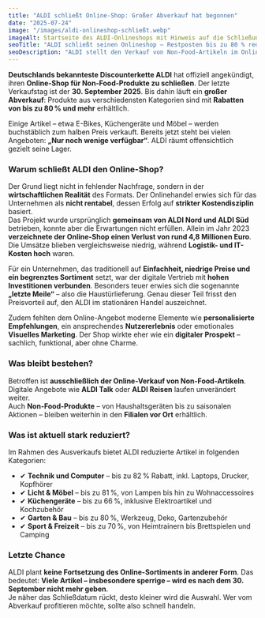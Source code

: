 ```yaml
---
title: "ALDI schließt Online-Shop: Großer Abverkauf hat begonnen"
date: "2025-07-24"
image: "/images/aldi-onlineshop-schließt.webp"
imageAlt: Startseite des ALDI-Onlineshops mit Hinweis auf die Schließung
seoTitle: "ALDI schließt seinen Onlineshop – Restposten bis zu 80 % reduziert"
seoDescription: "ALDI stellt den Verkauf von Non-Food-Artikeln im Onlineshop ein. Bis zum 30. September läuft der große Abverkauf: Technik, Möbel, Gartenartikel und mehr stark reduziert."
---
```


**Deutschlands bekannteste Discounterkette ALDI** hat offiziell angekündigt, ihren **Online-Shop für Non-Food-Produkte zu schließen**. Der letzte Verkaufstag ist der **30. September 2025**. Bis dahin läuft ein **großer Abverkauf**: Produkte aus verschiedensten Kategorien sind mit **Rabatten von bis zu 80 % und mehr** erhältlich.

Einige Artikel – etwa E-Bikes, Küchengeräte und Möbel – werden buchstäblich zum halben Preis verkauft. Bereits jetzt steht bei vielen Angeboten: **„Nur noch wenige verfügbar“**. ALDI räumt offensichtlich gezielt seine Lager.

### Warum schließt ALDI den Online-Shop?

Der Grund liegt nicht in fehlender Nachfrage, sondern in der **wirtschaftlichen Realität** des Formats. Der Onlinehandel erwies sich für das Unternehmen als **nicht rentabel**, dessen Erfolg auf **strikter Kostendisziplin** basiert.  
Das Projekt wurde ursprünglich **gemeinsam von ALDI Nord und ALDI Süd** betrieben, konnte aber die Erwartungen nicht erfüllen. Allein im Jahr 2023 **verzeichnete der Online-Shop einen Verlust von rund 4,8 Millionen Euro**. Die Umsätze blieben vergleichsweise niedrig, während **Logistik- und IT-Kosten hoch** waren.

Für ein Unternehmen, das traditionell auf **Einfachheit, niedrige Preise und ein begrenztes Sortiment** setzt, war der digitale Vertrieb mit **hohen Investitionen verbunden**. Besonders teuer erwies sich die sogenannte **„letzte Meile“** – also die Haustürlieferung. Genau dieser Teil frisst den Preisvorteil auf, den ALDI im stationären Handel auszeichnet.

Zudem fehlten dem Online-Angebot moderne Elemente wie **personalisierte Empfehlungen**, ein ansprechendes **Nutzererlebnis** oder emotionales **Visuelles Marketing**. Der Shop wirkte eher wie ein **digitaler Prospekt** – sachlich, funktional, aber ohne Charme.

### Was bleibt bestehen?

Betroffen ist **ausschließlich der Online-Verkauf von Non-Food-Artikeln**.  
Digitale Angebote wie **ALDI Talk** oder **ALDI Reisen** laufen unverändert weiter.  
Auch **Non-Food-Produkte** – von Haushaltsgeräten bis zu saisonalen Aktionen – bleiben weiterhin in den **Filialen vor Ort** erhältlich.

### Was ist aktuell stark reduziert?

Im Rahmen des Ausverkaufs bietet ALDI reduzierte Artikel in folgenden Kategorien:

- ✔ **Technik und Computer** – bis zu 82 % Rabatt, inkl. Laptops, Drucker, Kopfhörer  
- ✔ **Licht & Möbel** – bis zu 81 %, von Lampen bis hin zu Wohnaccessoires  
- ✔ **Küchengeräte** – bis zu 66 %, inklusive Elektroartikel und Kochzubehör  
- ✔ **Garten & Bau** – bis zu 80 %, Werkzeug, Deko, Gartenzubehör  
- ✔ **Sport & Freizeit** – bis zu 70 %, von Heimtrainern bis Brettspielen und Camping

### Letzte Chance

ALDI plant **keine Fortsetzung des Online-Sortiments in anderer Form**. Das bedeutet: **Viele Artikel – insbesondere sperrige – wird es nach dem 30. September nicht mehr geben**.  
Je näher das Schließdatum rückt, desto kleiner wird die Auswahl. Wer vom Abverkauf profitieren möchte, sollte also schnell handeln.
